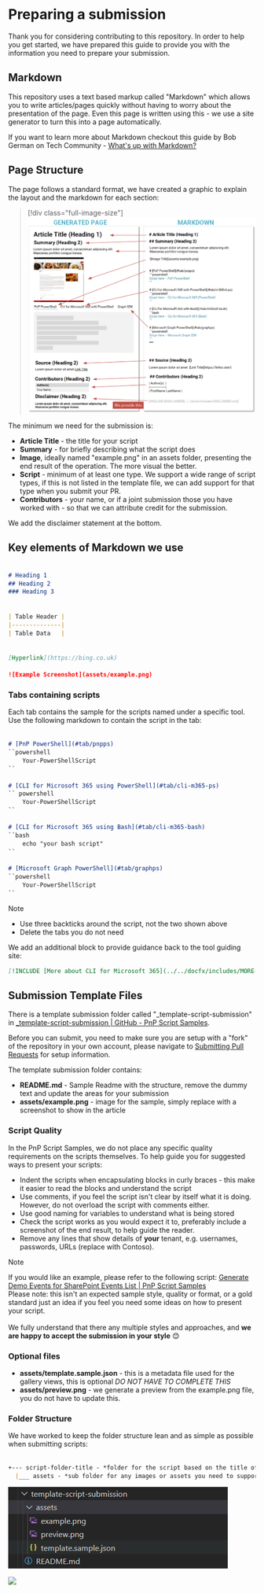 # Preparing a submission

Thank you for considering contributing to this repository. In order to help you get started, we have prepared this guide to provide you with the information you need to prepare your submission.

## Markdown

This repository uses a text based markup called "Markdown" which allows you to write articles/pages quickly without having to worry about the presentation of the page. Even this page is written using this - we use a site generator to turn this into a page automatically.

If you want to learn more about Markdown checkout this guide by Bob German on Tech Community - [What's up with Markdown?](https://techcommunity.microsoft.com/t5/microsoft-365-pnp-blog/what-s-up-with-markdown/ba-p/2323834)

## Page Structure

The page follows a standard format, we have created a graphic to explain the layout and the markdown for each section:

> [!div class="full-image-size"]
> ![Page Layouts and Markdown](../assets/contributing/page-layouts.png)

The minimum we need for the submission is:

- **Article Title** - the title for your script
- **Summary** - for briefly describing what the script does
- **Image**, ideally named "example.png" in an assets folder, presenting the end result of the operation. The more visual the better.
- **Script** - minimum of at least one type. We support a wide range of script types, if this is not listed in the template file, we can add support for that type when you submit your PR.
- **Contributors** - your name, or if a joint submission those you have worked with - so that we can attribute credit for the submission.

We add the disclaimer statement at the bottom.

## Key elements of Markdown we use

```markdown

# Heading 1
## Heading 2
### Heading 3


| Table Header |
|--------------|
| Table Data   |


[Hyperlink](https://bing.co.uk)

![Example Screenshot](assets/example.png)

```

### Tabs containing scripts

Each tab contains the sample for the scripts named under a specific tool. Use the following markdown to contain the script in the tab:

```markdown

# [PnP PowerShell](#tab/pnpps)
``powershell
    Your-PowerShellScript
``

# [CLI for Microsoft 365 using PowerShell](#tab/cli-m365-ps)
`` powershell
    Your-PowerShellScript
``

# [CLI for Microsoft 365 using Bash](#tab/cli-m365-bash)
``bash
    echo "your bash script"
``

# [Microsoft Graph PowerShell](#tab/graphps)
``powershell
    Your-PowerShellScript
``

```

> [!note]
> * Use three backticks around the script, not the two shown above
> * Delete the tabs you do not need


We add an additional block to provide guidance back to the tool guiding site:

```markdown
[!INCLUDE [More about CLI for Microsoft 365](../../docfx/includes/MORE-CLIM365.md)]
```

## Submission Template Files

There is a template submission folder called "_template-script-submission" in [_template-script-submission | GitHub - PnP Script Samples](https://github.com/pnp/script-samples/tree/main/scripts/_template-script-submission).

Before you can submit, you need to make sure you are setup with a "fork" of the repository in your own account, please navigate to [Submitting Pull Requests](submitting-pull-requests.md) for setup information.

The template submission folder contains:

- **README.md** - Sample Readme with the structure, remove the dummy text and update the areas for your submission
- **assets/example.png** - image for the sample, simply replace with a screenshot to show in the article

### Script Quality

In the PnP Script Samples, we do not place any specific quality requirements on the scripts themselves. To help guide you for suggested ways to present your scripts:

- Indent the scripts when encapsulating blocks in curly braces - this make it easier to read the blocks and understand the script
- Use comments, if you feel the script isn't clear by itself what it is doing. However, do not overload the script with comments either.
- Use good naming for variables to understand what is being stored
- Check the script works as you would expect it to, preferably include a screenshot of the end result, to help guide the reader.
- Remove any lines that show details of **your** tenant, e.g. usernames, passwords, URLs (replace with Contoso).


> [!note]
> If you would like an example, please refer to the following script: [Generate Demo Events for SharePoint Events List | PnP Script Samples](https://pnp.github.io/script-samples/spo-generate-demo-events/README.html) <br />
> Please note: this isn't an expected sample style, quality or format, or a gold standard just an idea if you feel you need some ideas on how to present your script. <br /><br />
> We fully understand that there any multiple styles and approaches, and __we are happy to accept the submission in your style__ 😊

### Optional files

- **assets/template.sample.json** - this is a metadata file used for the gallery views, this is optional *DO NOT HAVE TO COMPLETE THIS*
- **assets/preview.png** - we generate a preview from the example.png file, you do not have to update this.

### Folder Structure

We have worked to keep the folder structure lean and as simple as possible when submitting scripts:

```markdown

+--- script-folder-title - *folder for the script based on the title of your sample, please all lowercase and spaces as hyphens*
  |___ assets - *sub folder for any images or assets you need to support your sample*
```
![Folder structure](../assets/contributing/folder-structure-contributors.png)

<img src="https://telemetry.sharepointpnp.com/script-samples/contributing" aria-hidden="true" />